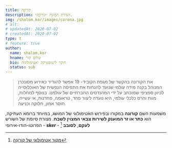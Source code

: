 ```yaml
---
title: קוֹרוֹנָה
description: הגדרת המונח ״קוֹרוֹנָה״.
img: /shalom.kor/images/corona.jpg
# alt: 
# updatedAt: 2020-07-02
# createdAt: 2020-07-02
type: t
# feature: true
author:
  name: shalom.kor
  hname: שלום קור
  bio: חוקר לינגוסטיקה ואטימולוגיה
  status: sub
---
```


> את הקורונה בהקשר של מגפת הקוביד- 19 אפשר להגדיר כאירוע מסונכרן המנוהל בקנה מידה עולמי שנועד להנחות את התפיסה הנפשית של האוכלוסייה לכיוון ספציפי שמוכתב על ידי המהנדסים החברתיים של עולמנו. בנוסף למחלות, מוות והרס כלכלי עולמי, היא נועדה ליצור פחד, טראומה, פחדנות, אי עשייה, חוסר אמון, חלוקה וכניעה.

משמעות השם **קורונה** במקורו ובפירוש האטימולוגי של המושג, במיוחד ברומא העתיקה, הוא **כתר או זר המוענק לשירות צבאי המצוין לשבח**. מצורת סיומת של השורש הפרוטו-הודו-אירופי - ***sker*** - **לעקם**, **לסובב** [^1]

[^1]: [מקור אטימולוגי של קוֹרוֹנָה](https://www.etymonline.com/word/corona)
<!-- [^2]: [מקור אטימולוגי של טֵלוֹס](https://www.etymonline.com/word/telos) -->
